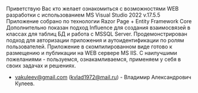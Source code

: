 Приветствую Вас кто желает ознакомиться с возможностями WEB разработки с использованием MS Visual Studio 2022 v.17.5.5
Приложение собрано по технологии Razor Page + Entity Framework Core
Дополнительно показан подход Influence для создания взаимосвязей в классах для таблиц БД  и работа с MSSQL Server.
Продемонстрирован подход для авторизации приложения и аутоидентификации по ролям пользователей.
Приложение в скомпилированном виде готово к размещению и публикации на WEB сервере MS IIS.
С наилучшими пожеланиями - пользуемся, ознакамливаемся, применяем у себя в своих задачах и решениях.
- vakuleev@gmail.com  (kvlad1972@mail.ru) - Владимир Александрович Кулеев.
